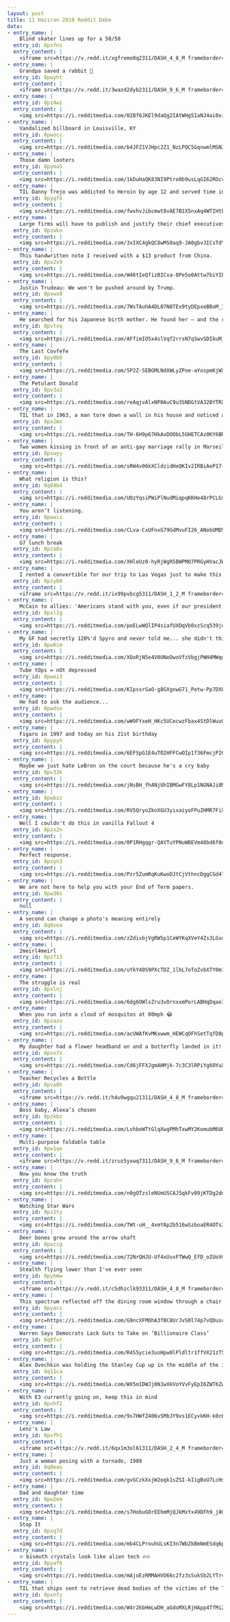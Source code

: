 ```yaml
---
layout: post
title: 11 Haziran 2018 Reddit Debe
data:
- entry_name: |
    Blind skater lines up for a 50/50
  entry_id: 8pxfns
  entry_content: |
    <iframe src=https://v.redd.it/xgfremo0q2311/DASH_4_8_M frameborder=0></iframe>
- entry_name: |
    Grandpa saved a rabbit 🐰
  entry_id: 8pwyht
  entry_content: |
    <iframe src=https://v.redd.it/3wazd2dyb2311/DASH_9_6_M frameborder=0></iframe>
- entry_name: |
  entry_id: 8pz4wi
  entry_content: |
    <img src=https://i.redditmedia.com/02Bf6JKEl9daQg2IAtWHg5IaNJ4ai0xiYpQ68ggZviQ.jpg?s=facb5087d30750ccf77cc69722bdb961 frameborder=0>
- entry_name: |
    Vandalized billboard in Louisville, KY
  entry_id: 8pwocc
  entry_content: |
    <img src=https://i.redditmedia.com/b4JFZ1VJHpc2Z1_NzLPQC5GqnwmlMSNJEU8GTBOaeHA.jpg?s=05e5ee3da287f9d511af0a7c48e3c1f9 frameborder=0>
- entry_name: |
    Those damn looters
  entry_id: 8pyma5
  entry_content: |
    <img src=https://i.redditmedia.com/1kDuHaQK83NI9Ptre0b9usLqGI62ROcv-djZLM33apc.jpg?s=b3d818f573fb39600082d16018d3c66f frameborder=0>
- entry_name: |
    TIL Danny Trejo was addicted to Heroin by age 12 and served time in San Quentin prison until he was 25. He's now been over 70 films and has a brand of restaurants, bars, and donuts shops valued around $100 million. All his businesses hire what he calls second chancers like he was.
  entry_id: 8pygfk
  entry_content: |
    <img src=https://i.redditmedia.com/fwxhvJibcmwt8vAE7B1X5nxAq4WTIHtLFXa59TcK9hE.jpg?s=c79ce6c58321185de22573a9463fa2f7 frameborder=0>
- entry_name: |
    Large firms will have to publish and justify their chief executives' salaries and reveal the gap to their average workers under proposed new laws. UK listed companies with over 250 staff will have to annually disclose and explain the so-called pay ratios in their organisation.
  entry_id: 8pzwko
  entry_content: |
    <img src=https://i.redditmedia.com/3xIXC4gkQC8wMS0aq9-JA0gbvJICsTdYC1RacDRD5X8.jpg?s=b742d965222f66300bfb1abc1ee2e920 frameborder=0>
- entry_name: |
    This handwritten note I received with a $13 product from China.
  entry_id: 8px2x9
  entry_content: |
    <img src=https://i.redditmedia.com/W46tIeQfizBICxa-8Pe5o0Attw7biYIEVAgCm_7HV1o.jpg?s=2313d590089806a327fdc68ca2365457 frameborder=0>
- entry_name: |
    Justin Trudeau: We won't be pushed around by Trump.
  entry_id: 8pvwx8
  entry_content: |
    <img src=https://i.redditmedia.com/7WsTAuhA4DL07N8TEx9tyDEpxeBBoM_1vCMdUUPcGmA.jpg?s=c8132d77a72fc20005f94f0f6e766d63 frameborder=0>
- entry_name: |
    He searched for his Japanese birth mother. He found her — and the restaurant she had named after him.
  entry_id: 8pvtxq
  entry_content: |
    <img src=https://i.redditmedia.com/AFfimIO5x4slVqf2rrsN7qSwvSDIkuM_qXOYGK9nr6s.jpg?s=d87704027c39bcb3a335c822fd8aab24 frameborder=0>
- entry_name: |
    The Last Covfefe
  entry_id: 8py8b6
  entry_content: |
    <img src=https://i.redditmedia.com/5P2Z-SEBGMLNdXWLyZPoe-aYospmKjWXR4d3wZjo8iI.jpg?s=de4c54c084ede1b45e239e30bf4a28cf frameborder=0>
- entry_name: |
    The Petulant Donald
  entry_id: 8pv3a3
  entry_content: |
    <img src=https://i.redditmedia.com/reAqjvAlxNP0AuC9u3SNDGtVA32BYTRXSAD27TMP-mU.jpg?s=d53a62e79890361080301dd173b20397 frameborder=0>
- entry_name: |
    TIL that in 1963, a man tore down a wall in his house and noticed an enormous and complex tunnel system behind it. He had rediscovered the ancient underground city Derinkuyu in Turkey.
  entry_id: 8px2mx
  entry_content: |
    <img src=https://i.redditmedia.com/TH-6H9p67HkAxDOObL5GHETCAz0KY6BRi6dWyJnNyis.jpg?s=ee3adb87bfc49a19cdd439e61eb92aa7 frameborder=0>
- entry_name: |
    Two women kissing in front of an anti-gay marriage rally in Marseille, France, in 2012
  entry_id: 8pxwyy
  entry_content: |
    <img src=https://i.redditmedia.com/sRW4v06kXCldzidHeQKIv2IRBiAeP17-qlTpFGGS8Ag.jpg?s=4df71a873cb79332dcfe2b777a2662e9 frameborder=0>
- entry_name: |
    What religion is this?
  entry_id: 8q04b4
  entry_content: |
    <img src=https://i.redditmedia.com/UOzYqsiPWiPlNudMiqpqKKHe48rPCLGslMNzEL-1oDo.jpg?s=2a90c1dea8ce38d6b86f50ca1b158e54 frameborder=0>
- entry_name: |
    You aren’t listening.
  entry_id: 8pwwii
  entry_content: |
    <img src=https://i.redditmedia.com/CLva-CxUFnxG79GdMvuFI26_ANobUMD5t48dvA2weTE.jpg?s=840a6ab02b7bae8341aa0cec9ca6ca8e frameborder=0>
- entry_name: |
    G7 lunch break
  entry_id: 8pza8s
  entry_content: |
    <img src=https://i.redditmedia.com/XHleUz0-hyRjWgR5BWPMO7PRGyHVacJWWajTyLgTHaE.jpg?s=5306ddcb8605e6963fd4dba78cad0446 frameborder=0>
- entry_name: |
    I rented a convertible for our trip to Las Vegas just to make this gif
  entry_id: 8pzyb0
  entry_content: |
    <iframe src=https://v.redd.it/ix99pvbcg5311/DASH_1_2_M frameborder=0></iframe>
- entry_name: |
    McCain to allies: 'Americans stand with you, even if our president doesn't'
  entry_id: 8pxl1g
  entry_content: |
    <img src=https://i.redditmedia.com/poELwWQlIP4siafUXDqVb0xzScq539ju5oETutBxkaE.jpg?s=a7ed54e33d3e2ed6c3a6b6d625852b94 frameborder=0>
- entry_name: |
    My GF had secretly 120%'d Spyro and never told me... she didn't think it was cool.
  entry_id: 8pw6im
  entry_content: |
    <img src=https://i.redditmedia.com/XOoRjN5e4V0UNeDwoVfzVbgjPWH4MWqqQg-PzYnrsXQ.jpg?s=ad5740c7478b04bf9b25ee5917a561f4 frameborder=0>
- entry_name: |
    Tube tOps = nOt depressed
  entry_id: 8pwei3
  entry_content: |
    <img src=https://i.redditmedia.com/KIpssrGaO-g8GXgnwG71_Petw-Pp7DXLWChpW-utU-A.jpg?s=a3873b1696baa36df9e65d0a51d24bb2 frameborder=0>
- entry_name: |
    He had to ask the audience...
  entry_id: 8pwdso
  entry_content: |
    <img src=https://i.redditmedia.com/wW9FYxeH_HKc5UCecwzFbax4StDlWuvGzv5WdOgLfv4.jpg?s=da8b8c6a610f5deb4a9d7cd9f2967e7c frameborder=0>
- entry_name: |
    Figaro in 1997 and today on his 21st birthday
  entry_id: 8pypyh
  entry_content: |
    <img src=https://i.redditmedia.com/6EFSpG1E4uTO2HFFCwOIp1f36FmcjP2C6K7kwkIyaxw.jpg?s=5c225197a0e5475ac24998c6002ba5c3 frameborder=0>
- entry_name: |
    Maybe we just hate LeBron on the court because he's a cry baby
  entry_id: 8pv33k
  entry_content: |
    <img src=https://i.redditmedia.com/jNsBH_fhANjUhIBMGwFY8Lp1NGNAJi8MFAlBsnXl5xU.jpg?s=102b5208727fa64f410b79e9cc6d7c99 frameborder=0>
- entry_name: |
  entry_id: 8pwbzz
  entry_content: |
    <img src=https://i.redditmedia.com/RV5QryoZknXGU3yixaiyoFPuZHMR7FiX5A9HqQsAAYU.jpg?s=46c745aacbb6c383b981bb9a71bbe139 frameborder=0>
- entry_name: |
    Well I couldn't do this in vanilla Fallout 4
  entry_id: 8pzx2n
  entry_content: |
    <img src=https://i.redditmedia.com/0P1RHgqgr-QAYTuYPNuWBEVm48bd6f0qPzfAdwzCiRE.gif?fm=jpg&s=6d9feefe85ae2d16b2d9c2028d611b11 frameborder=0>
- entry_name: |
    Perfect response.
  entry_id: 8pxyn3
  entry_content: |
    <img src=https://i.redditmedia.com/Pzr5ZumRqKuKwoDJtCjVthncDggCGd4lOIviR3TkbDY.jpg?s=3c4692869e402c67e77eed6010edfe50 frameborder=0>
- entry_name: |
    We are not here to help you with your End of Term papers.
  entry_id: 8pw30s
  entry_content: |
    null
- entry_name: |
    A second can change a photo's meaning entirely
  entry_id: 8q0vea
  entry_content: |
    <img src=https://i.redditmedia.com/zZdixbjVgRW5p1CeWYKqXVeY4Zs3LGsdAX56oyR1L8Y.jpg?s=ca1d0ccc54078884e95845e853d20c10 frameborder=0>
- entry_name: |
    2meirl4meirl
  entry_id: 8pzf13
  entry_content: |
    <img src=https://i.redditmedia.com/uYkY40S9PXcTDZ_1lhL7oToZvbXTY0m1MpfH2GGo7Is.png?s=ebeb960447924712febfb7cba5756116 frameborder=0>
- entry_name: |
    The struggle is real
  entry_id: 8pxlnj
  entry_content: |
    <img src=https://i.redditmedia.com/6dg6OWlsZru3vOrnxxmPorLABHqDqao7UiLfF88YyLk.jpg?s=f2e68b9ca433887aa1b1739c97ea4084 frameborder=0>
- entry_name: |
    When you run into a cloud of mosquitos at 80mph 😂
  entry_id: 8pzazu
  entry_content: |
    <img src=https://i.redditmedia.com/acUWAfKvMKxwwm_HEWCqOFhSetTqfD8poO43BvdHPhw.jpg?s=57bc6446190e886f12bdaf470a8d2cc4 frameborder=0>
- entry_name: |
    My daughter had a flower headband on and a butterfly landed in it!
  entry_id: 8pvo7x
  entry_content: |
    <img src=https://i.redditmedia.com/Cd6jFFXJgmAHMjk-7c3C3lRPiYg6OYuXYIXj6-mzIXY.jpg?s=74e3bd6bbb2ad48c22f438d7c076c2a3 frameborder=0>
- entry_name: |
    Teacher Recycles a Bottle
  entry_id: 8pva0h
  entry_content: |
    <iframe src=https://v.redd.it/h4u9wgqu21311/DASH_4_8_M frameborder=0></iframe>
- entry_name: |
    Boss baby, Alexa’s chosen
  entry_id: 8pzkbz
  entry_content: |
    <img src=https://i.redditmedia.com/LvhbeWTtGlqXwgPMhTxwMY2KomubM6UQNbaReGEk3gg.jpg?s=d51fa2987c2eb51722c99aaa21e6869a frameborder=0>
- entry_name: |
    Multi-purpose foldable table
  entry_id: 8pw1qe
  entry_content: |
    <iframe src=https://v.redd.it/zruz5yxwq7311/DASH_9_6_M frameborder=0></iframe>
- entry_name: |
    Now you know the truth
  entry_id: 8pzahn
  entry_content: |
    <img src=https://i.redditmedia.com/n0gOTzsleNUmUSCAJ5qkFv09jKTDg2dnMkl-Wi4-Fas.gif?fm=jpg&s=be100a79e73082a8d30b0639382377d9 frameborder=0>
- entry_name: |
    Watching Star Wars
  entry_id: 8pz2ty
  entry_content: |
    <img src=https://i.redditmedia.com/TWt-uH__4xmYAp2b516wSzboaER4OTs3FuGUegUccR8.png?s=3877c2e9efa72e1a6149609bff745105 frameborder=0>
- entry_name: |
    Deer bones grew around the arrow shaft
  entry_id: 8pxcig
  entry_content: |
    <img src=https://i.redditmedia.com/72NrQHJU-Uf4xUvxFTWwQ_EfD_oIUoVmzfH3iUETgVc.jpg?s=6ab743cc7556311f0262e998e294c94d frameborder=0>
- entry_name: |
    Stealth flying lower than I've ever seen
  entry_id: 8pybmw
  entry_content: |
    <iframe src=https://v.redd.it/c5dhzclk93311/DASH_4_8_M frameborder=0></iframe>
- entry_name: |
    This spectrum reflected off the dining room window through a chair back.
  entry_id: 8pyacs
  entry_content: |
    <img src=https://i.redditmedia.com/G9ncXFMOhA3fBC8UrJvS0l74p7vQDuscMPHZ5c6EO20.jpg?s=16f36e2ab9f8160ee0de8bdd94cf158e frameborder=0>
- entry_name: |
    Warren Says Democrats Lack Guts to Take on ‘Billionaire Class’
  entry_id: 8q0fxr
  entry_content: |
    <img src=https://i.redditmedia.com/R4S5ycie3uoHpw0lPldltr1ffVX21zT546mW43XfbHY.jpg?s=1bb80852a0e5595944ea09d065d597d7 frameborder=0>
- entry_name: |
    Alex Ovechkin was holding the Stanley Cup up in the middle of the inning at the Nationals game yesterday. They didn’t put him on the Jumbotron because the ball was still in play.
  entry_id: 8q11ca
  entry_content: |
    <img src=https://i.redditmedia.com/WX5m1DWJj0NJwXkVoYVvFyEpI6ZWT6ZwsL7KdSobW-Y.jpg?s=a7e2532041dbc5d8fdcfa2463ea42089 frameborder=0>
- entry_name: |
    With E3 currently going on, keep this in mind
  entry_id: 8pvhf2
  entry_content: |
    <img src=https://i.redditmedia.com/9s7HWfZ406vSMbJY9vs1ECyvkKH-k0cKQsoJ8PRDFRU.jpg?s=216572f24552510c15c47d67839e2291 frameborder=0>
- entry_name: |
    Lenz's Law
  entry_id: 8pvfh1
  entry_content: |
    <iframe src=https://v.redd.it/6qx1m3ol61311/DASH_2_4_M frameborder=0></iframe>
- entry_name: |
    Just a woman posing with a tornado, 1989
  entry_id: 8q0eas
  entry_content: |
    <img src=https://i.redditmedia.com/gvGCzkXxjW2oqk1sZSI-kIigBxU7LcHszRtw7fFM_MI.jpg?s=ee8f1595d35fc437a03b7cd8373de92f frameborder=0>
- entry_name: |
    Dad and daughter time
  entry_id: 8pw2em
  entry_content: |
    <img src=https://i.redditmedia.com/s7HobuGOrEEhmMjQJkMxYx49DFh9_j8GViISf9rA_dU.jpg?s=4abf23260a700cd9b4538dee294c6de1 frameborder=0>
- entry_name: |
    Stop It
  entry_id: 8pxq7d
  entry_content: |
    <img src=https://i.redditmedia.com/mb4CLProuhULsKI3n7WbZkBmNmESdq6p0LAdIlgykn4.jpg?s=3240a0e74762d33dd09589ae670e2791 frameborder=0>
- entry_name: |
    🔥 bismuth crystals look like alien tech 🔥🔥
  entry_id: 8pyaf6
  entry_content: |
    <img src=https://i.redditmedia.com/mAjoEzRMMAHVO66c2fz3sSukSb2LYTrvC46Oe7DsimM.jpg?s=e462705ef3e14bde960e97d3e097730d frameborder=0>
- entry_name: |
    TIL that ships sent to retrieve dead bodies of the victims of the Titanic disaster found so many bodies that they ran out of embalming supplies. They decided to only retrieve bodies of 1st class passengers due to the need to visually identify wealthy men to resolve any disputes over large estates.
  entry_id: 8pxnfy
  entry_content: |
    <img src=https://i.redditmedia.com/W4r2kbHmLwDH_aGdoMXLRjHApp4TfMi2ylOwycjwmF8.jpg?s=f44942085beb84376b271df71a10dfe3 frameborder=0>
---
```

